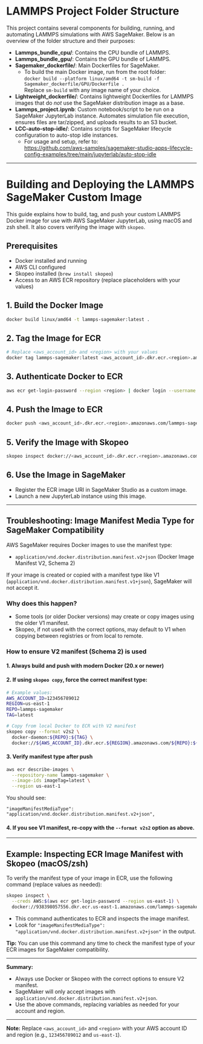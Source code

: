 # LAMMPS Project Folder Structure

This project contains several components for building, running, and automating LAMMPS simulations with AWS SageMaker. Below is an overview of the folder structure and their purposes:

- **Lammps_bundle_cpu/**: Contains the CPU bundle of LAMMPS.
- **Lammps_bundle_gpu/**: Contains the GPU bundle of LAMMPS.
- **Sagemaker_dockerfile/**: Main Dockerfiles for SageMaker.  
  - To build the main Docker image, run from the root folder:  
    `docker build --platform linux/amd64 -t sm-build -f Sagemaker_dockerfile/GPU/Dockerfile .`  
    Replace `sm-build` with any image name of your choice.
- **Lightweight_dockerfile/**: Contains lightweight Dockerfiles for LAMMPS images that do *not* use the SageMaker distribution image as a base.
- **Lammps_project.ipynb**: Custom notebook/script to be run on a SageMaker JupyterLab instance. Automates simulation file execution, ensures files are tar/zipped, and uploads results to an S3 bucket.
- **LCC-auto-stop-idle/**: Contains scripts for SageMaker lifecycle configuration to auto-stop idle instances.  
  - For usage and setup, refer to:  
    https://github.com/aws-samples/sagemaker-studio-apps-lifecycle-config-examples/tree/main/jupyterlab/auto-stop-idle

---

# Building and Deploying the LAMMPS SageMaker Custom Image

This guide explains how to build, tag, and push your custom LAMMPS Docker image for use with AWS SageMaker JupyterLab, using macOS and zsh shell. It also covers verifying the image with `skopeo`.

## Prerequisites
- Docker installed and running
- AWS CLI configured
- Skopeo installed (`brew install skopeo`)
- Access to an AWS ECR repository (replace placeholders with your values)

## 1. Build the Docker Image
```zsh
docker build linux/amd64 -t lammps-sagemaker:latest .
```

## 2. Tag the Image for ECR
```zsh
# Replace <aws_account_id> and <region> with your values
docker tag lammps-sagemaker:latest <aws_account_id>.dkr.ecr.<region>.amazonaws.com/lammps-sagemaker:latest
```

## 3. Authenticate Docker to ECR
```zsh
aws ecr get-login-password --region <region> | docker login --username AWS --password-stdin <aws_account_id>.dkr.ecr.<region>.amazonaws.com
```

## 4. Push the Image to ECR
```zsh
docker push <aws_account_id>.dkr.ecr.<region>.amazonaws.com/lammps-sagemaker:latest
```

## 5. Verify the Image with Skopeo
```zsh
skopeo inspect docker://<aws_account_id>.dkr.ecr.<region>.amazonaws.com/lammps-sagemaker:latest
```

## 6. Use the Image in SageMaker
- Register the ECR image URI in SageMaker Studio as a custom image.
- Launch a new JupyterLab instance using this image.

---

## Troubleshooting: Image Manifest Media Type for SageMaker Compatibility

AWS SageMaker requires Docker images to use the manifest type:

- `application/vnd.docker.distribution.manifest.v2+json` (Docker Image Manifest V2, Schema 2)

If your image is created or copied with a manifest type like V1 (`application/vnd.docker.distribution.manifest.v1+json`), SageMaker will not accept it.

### Why does this happen?
- Some tools (or older Docker versions) may create or copy images using the older V1 manifest.
- Skopeo, if not used with the correct options, may default to V1 when copying between registries or from local to remote.

### How to ensure V2 manifest (Schema 2) is used

#### 1. Always build and push with modern Docker (20.x or newer)

#### 2. If using `skopeo copy`, force the correct manifest type:

```zsh
# Example values:
AWS_ACCOUNT_ID=123456789012
REGION=us-east-1
REPO=lammps-sagemaker
TAG=latest

# Copy from local Docker to ECR with V2 manifest
skopeo copy --format v2s2 \
  docker-daemon:${REPO}:${TAG} \
  docker://${AWS_ACCOUNT_ID}.dkr.ecr.${REGION}.amazonaws.com/${REPO}:${TAG}
```

#### 3. Verify manifest type after push

```zsh
aws ecr describe-images \
  --repository-name lammps-sagemaker \
  --image-ids imageTag=latest \
  --region us-east-1

```

You should see:
```
"imageManifestMediaType": "application/vnd.docker.distribution.manifest.v2+json",
```

#### 4. If you see V1 manifest, re-copy with the `--format v2s2` option as above.

---

## Example: Inspecting ECR Image Manifest with Skopeo (macOS/zsh)

To verify the manifest type of your image in ECR, use the following command (replace values as needed):

```zsh
skopeo inspect \
  --creds AWS:$(aws ecr get-login-password --region us-east-1) \
  docker://938398057556.dkr.ecr.us-east-1.amazonaws.com/lammps-sagemaker:latest
```

- This command authenticates to ECR and inspects the image manifest.
- Look for `"imageManifestMediaType": "application/vnd.docker.distribution.manifest.v2+json"` in the output.

**Tip:** You can use this command any time to check the manifest type of your ECR images for SageMaker compatibility.

---

**Summary:**
- Always use Docker or Skopeo with the correct options to ensure V2 manifest.
- SageMaker will only accept images with `application/vnd.docker.distribution.manifest.v2+json`.
- Use the above commands, replacing variables as needed for your account and region.

---

**Note:** Replace `<aws_account_id>` and `<region>` with your AWS account ID and region (e.g., `123456789012` and `us-east-1`).
